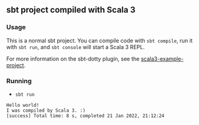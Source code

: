 ## sbt project compiled with Scala 3

### Usage

This is a normal sbt project. You can compile code with `sbt compile`, run it with `sbt run`, and `sbt console` will start a Scala 3 REPL.

For more information on the sbt-dotty plugin, see the
[scala3-example-project](https://github.com/scala/scala3-example-project/blob/main/README.md).



### Running

- `sbt run`
```
Hello world!
I was compiled by Scala 3. :)
[success] Total time: 8 s, completed 21 Jan 2022, 21:12:24
```